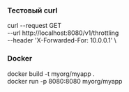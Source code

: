 ### Тестовый curl
curl --request GET \
--url http://localhost:8080/v1/throttling \
--header 'X-Forwarded-For: 10.0.0.1' \

### Docker 
docker build -t myorg/myapp .  
docker run -p 8080:8080 myorg/myapp  

